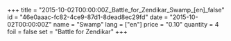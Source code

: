 +++
title = "2015-10-02T00:00:00Z_Battle_for_Zendikar_Swamp_[en]_false"
id = "46e0aaac-fc82-4ce9-87d1-8dead8ec29fd"
date = "2015-10-02T00:00:00Z"
name = "Swamp"
lang = ["en"]
price = "0.10"
quantity = 4
foil = false
set = "Battle for Zendikar"
+++
